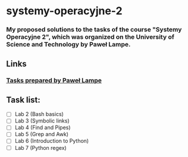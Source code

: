 # systemy-operacyjne-2

### My proposed solutions to the tasks of the course "Systemy Operacyjne 2", which was organized on the University of Science and Technology by Paweł Lampe.

## Links
### [Tasks prepared by Paweł Lampe](https://github.com/Scony/systemy-operacyjne-2)


## Task list:
* [ ] Lab 2 (Bash basics)
* [ ] Lab 3 (Symbolic links)
* [ ] Lab 4 (Find and Pipes)
* [ ] Lab 5 (Grep and Awk)
* [ ] Lab 6 (Introduction to Python)
* [ ] Lab 7 (Python regex)
